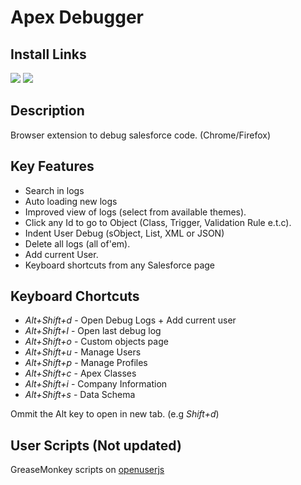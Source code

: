 Apex Debugger
===============

Install Links
-----------------------------
[<img src="https://cdnjs.cloudflare.com/ajax/libs/browser-logos/43.2.0/archive/chrome_12-48/chrome_12-48_128x128.png" >](https://chrome.google.com/webstore/detail/apex-debugger/mpckkbblhbfngaininanfjpdfjhbncjo)    [<img src="https://cdnjs.cloudflare.com/ajax/libs/browser-logos/43.2.0/archive/firefox_3.5-22/firefox_3.5-22_128x128.png"  >](https://addons.mozilla.org/en-US/firefox/addon/apex-dbgr/)

Description
------------
Browser extension to debug salesforce code. (Chrome/Firefox)

Key Features
------------

  * Search in logs
  * Auto loading new logs
  * Improved view of logs (select from available themes).
  * Click any Id to go to Object (Class, Trigger, Validation Rule e.t.c).
  * Indent User Debug (sObject, List, XML or JSON)
  * Delete all logs (all of'em).
  * Add current User.
  * Keyboard shortcuts from any Salesforce page

Keyboard Chortcuts
------------------

* _Alt+Shift+d_ - Open Debug Logs + Add current user
* _Alt+Shift+l_ - Open last debug log
* _Alt+Shift+o_ - Custom objects page
* _Alt+Shift+u_ - Manage Users
* _Alt+Shift+p_ - Manage Profiles
* _Alt+Shift+c_ - Apex Classes
* _Alt+Shift+i_ - Company Information
* _Alt+Shift+s_ - Data Schema

Ommit the Alt key to open in new tab. (e.g _Shift+d_)


User Scripts (Not updated)
-----------------------------

GreaseMonkey scripts on [openuserjs](https://openuserjs.org/users/motiko/scripts)
